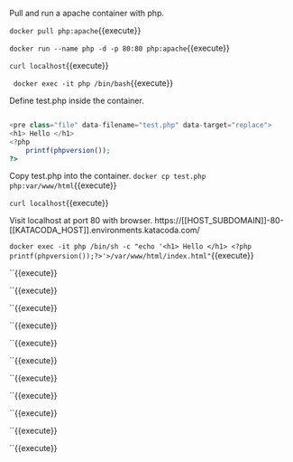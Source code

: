 
Pull and run a apache container with php.

`docker pull php:apache`{{execute}}

`docker run --name php -d -p 80:80 php:apache`{{execute}}



`curl localhost`{{execute}}

` docker exec -it php /bin/bash`{{execute}}

Define test.php inside the container.
```php

<pre class="file" data-filename="test.php" data-target="replace">
<h1> Hello </h1> 
<?php 
	printf(phpversion());
?>
```


Copy test.php into the container.
`docker cp test.php php:var/www/html`{{execute}}



`curl localhost`{{execute}}

Visit localhost at port 80 with browser.
https://[[HOST_SUBDOMAIN]]-80-[[KATACODA_HOST]].environments.katacoda.com/


`docker exec -it php /bin/sh -c "echo '<h1> Hello </h1> <?php printf(phpversion());?>'>/var/www/html/index.html"`{{execute}}

``{{execute}}

``{{execute}}

``{{execute}}


``{{execute}}

``{{execute}}

``{{execute}}

``{{execute}}

``{{execute}}

``{{execute}}

``{{execute}}

``{{execute}}

